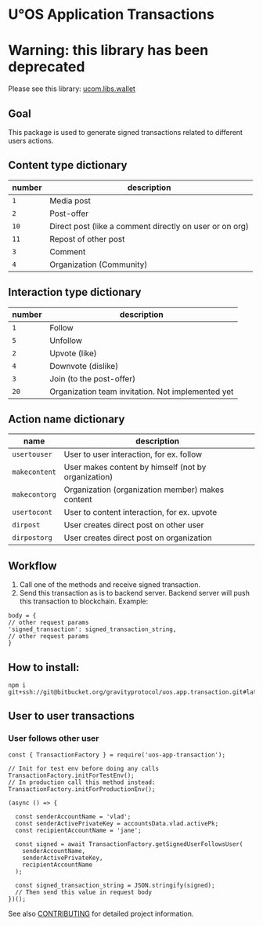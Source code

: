 # U°OS Application Transactions

# Warning: this library has been deprecated
Please see this library: [ucom.libs.wallet](../../../ucom.libs.wallet)

## Goal

This package is used to generate signed transactions related to different users actions.

## Content type dictionary

number | description
--- | ---
`1` | Media post
`2` | Post-offer
`10` | Direct post (like a comment directly on user or on org)
`11` | Repost of other post
`3` | Comment
`4` | Organization (Community)

## Interaction type dictionary
number | description
--- | ---
`1` | Follow
`5` | Unfollow
`2` | Upvote (like)
`4` | Downvote (dislike)
`3` | Join (to the post-offer)
`20` | Organization team invitation. Not implemented yet

## Action name dictionary
name | description
--- | ---
`usertouser` | User to user interaction, for ex. follow
`makecontent` | User makes content by himself (not by organization)
`makecontorg` | Organization (organization member) makes content
`usertocont` | User to content interaction, for ex. upvote
`dirpost` | User creates direct post on other user
`dirpostorg` | User creates direct post on organization

## Workflow
1. Call one of the methods and receive signed transaction.
2. Send this transaction as is to backend server. Backend server will push this transaction to blockchain.
Example:
```
body = {
// other request params
'signed_transaction': signed_transaction_string,
// other request params
}
```

## How to install:

```
npm i git+ssh://git@bitbucket.org/gravityprotocol/uos.app.transaction.git#latest
```

## User to user transactions
### User follows other user
```
const { TransactionFactory } = require('uos-app-transaction');

// Init for test env before doing any calls
TransactionFactory.initForTestEnv();
// In production call this method instead: TransactionFactory.initForProductionEnv(); 

(async () => {

  const senderAccountName = 'vlad';
  const senderActivePrivateKey = accountsData.vlad.activePk;
  const recipientAccountName = 'jane';

  const signed = await TransactionFactory.getSignedUserFollowsUser(
    senderAccountName,
    senderActivePrivateKey,
    recipientAccountName
  );
  
  const signed_transaction_string = JSON.stringify(signed);
  // Then send this value in request body
})();
```
See also [CONTRIBUTING](../../../uos.docs/blob/master/CONTRIBUTING.md) for detailed project information.
